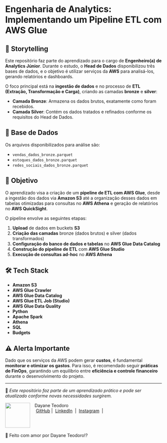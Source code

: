 # Engenharia de Analytics: Implementando um Pipeline ETL com AWS Glue

## 📖 Storytelling
Este repositório faz parte do aprendizado para o cargo de **Engenheiro(a) de Analytics Júnior**. Durante o estudo, o **Head de Dados** disponibilizou três bases de dados, e o objetivo é utilizar serviços da **AWS** para analisá-los, gerando relatórios e dashboards.

O foco principal está na **ingestão de dados** e no processo de **ETL (Extração, Transformação e Carga)**, criando as camadas **bronze** e **silver**:

- **Camada Bronze**: Armazena os dados brutos, exatamente como foram recebidos.
- **Camada Silver**: Contém os dados tratados e refinados conforme os requisitos do Head de Dados.

## 📂 Base de Dados
Os arquivos disponibilizados para análise são:

- `vendas_dados_bronze.parquet`
- `estoques_dados_bronze.parquet`
- `redes_sociais_dados_bronze.parquet`

## 🎯 Objetivo
O aprendizado visa a criação de um **pipeline de ETL com AWS Glue**, desde a ingestão dos dados via **Amazon S3** até a organização desses dados em tabelas otimizadas para consultas no **AWS Athena** e geração de relatórios no **AWS QuickSight**.

O pipeline envolve as seguintes etapas:

1. **Upload** de dados em buckets **S3**
2. **Criação das camadas** bronze (dados brutos) e silver (dados transformados)
3. **Configuração do banco de dados e tabelas** no **AWS Glue Data Catalog**
4. **Construção do pipeline de ETL** com **AWS Glue Studio**
5. **Execução de consultas ad-hoc** no **AWS Athena**

## 🛠 Tech Stack
- **Amazon S3**
- **AWS Glue Crawler**
- **AWS Glue Data Catalog**
- **AWS Glue ETL Job (Studio)**
- **AWS Glue Data Quality**
- **Python**
- **Apache Spark**
- **Athena**
- **SQL**
- **Budgets**

## ⚠️ Alerta Importante
Dado que os serviços da AWS podem gerar **custos**, é fundamental **monitorar e otimizar os gastos**. Para isso, é recomendado seguir **práticas de FinOps**, garantindo um equilíbrio entre **eficiência e controle financeiro** durante o desenvolvimento do projeto.

---
📌 *Este repositório faz parte de um aprendizado prático e pode ser atualizado conforme novas necessidades surgirem.*

<p>
    <img 
      align=left 
      margin=10 
      width=80 
      src="![WhatsApp Image 2023-01-31 at 10 52 47 (1)](https://github.com/user-attachments/assets/430109f9-1127-4cf3-a823-c29d32ecea76)"
    />
    <p>&nbsp&nbsp&nbspDayane Teodoro<br>
    &nbsp&nbsp&nbsp
    <a href="https://github.com/Dayanebiaerafa">
    GitHub</a>&nbsp;|&nbsp;
    <a href="https://www.linkedin.com/in/dayaneteodoro/
felipe-exe">LinkedIn</a>
&nbsp;|&nbsp;
    <a href="https://www.instagram.com/dayane_cie/">
    Instagram</a>
&nbsp;|&nbsp;</p>
</p>
<br/><br/>
<p>


💞 Feito com amor por Dayane Teodoro⁉ 
